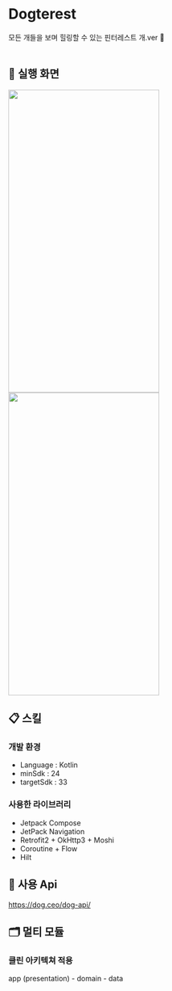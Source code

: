 # Dogterest
모든 개들을 보며 힐링할 수 있는 핀터레스트 개.ver 🐶
<br><br>

## 📱 실행 화면
<img src="https://github.com/xxria17/Dogterest/assets/41279544/1d84fc9d-ff7e-4809-914b-1d8c4de47f0e" width="300" height="600"/>
<img src="https://github.com/xxria17/Dogterest/assets/41279544/66ec6fa8-0f21-4b24-883f-046d5d01e7c5" width="300" height="600"/>


## 📋 스킬
### 개발 환경
- Language : Kotlin
- minSdk : 24
- targetSdk : 33
### 사용한 라이브러리
- Jetpack Compose
- JetPack Navigation
- Retrofit2 + OkHttp3 + Moshi
- Coroutine + Flow
- Hilt

## 🐶 사용 Api
https://dog.ceo/dog-api/

## 🗂 멀티 모듈
### 클린 아키텍쳐 적용
app (presentation) - domain - data
